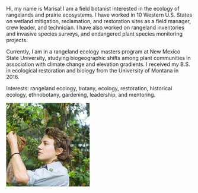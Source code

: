 
Hi, my name is Marisa! I am a field botanist interested in the ecology of rangelands and prairie ecosystems. I have worked in 10 Western U.S. States on wetland mitigation, reclamation, and restoration sites as a field manager, crew leader, and technician. I have also worked on rangeland inventories and invasive species surveys, and endangered plant species monitoring projects. 

Currently, I am in a rangeland ecology masters program at New Mexico State University, studying biogeographic shifts among plant communities in association with climate change and elevation gradients. I received my B.S. in ecological restoration and biology from the University of Montana in 2016. 
 
Interests: rangeland ecology, botany, ecology, restoration, historical ecology, ethnobotany, gardening, leadership, and mentoring. 

![Me](Cover.jpeg "")


